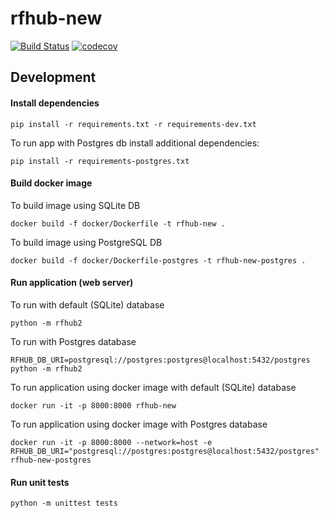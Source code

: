 # rfhub-new

[![Build Status](https://travis-ci.org/pbylicki/rfhub-new.svg?branch=master)](https://travis-ci.org/pbylicki/rfhub-new)
[![codecov](https://codecov.io/gh/pbylicki/rfhub-new/branch/master/graph/badge.svg)](https://codecov.io/gh/pbylicki/rfhub-new)
## Development

#### Install dependencies
```
pip install -r requirements.txt -r requirements-dev.txt
```
To run app with Postgres db install additional dependencies:
```
pip install -r requirements-postgres.txt
```
#### Build docker image
To build image using SQLite DB
```
docker build -f docker/Dockerfile -t rfhub-new .
```
To build image using PostgreSQL DB
```
docker build -f docker/Dockerfile-postgres -t rfhub-new-postgres .
```
#### Run application (web server)
To run with default (SQLite) database
```
python -m rfhub2
```
To run with Postgres database
```
RFHUB_DB_URI=postgresql://postgres:postgres@localhost:5432/postgres python -m rfhub2
```
To run application using docker image with default (SQLite) database
```
docker run -it -p 8000:8000 rfhub-new
```
To run application using docker image with Postgres database
```
docker run -it -p 8000:8000 --network=host -e RFHUB_DB_URI="postgresql://postgres:postgres@localhost:5432/postgres" rfhub-new-postgres
```
#### Run unit tests
```
python -m unittest tests
```
